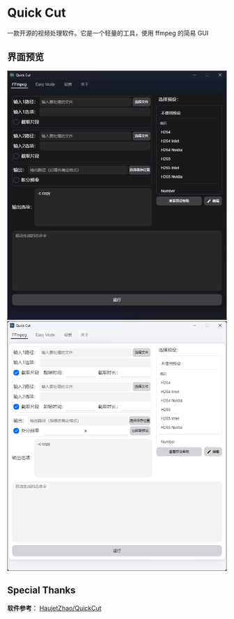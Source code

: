 # Quick Cut

一款开源的视频处理软件。它是一个轻量的工具，使用 ffmpeg 的简易 GUI

## 界面预览

<img src="assets/image dark.png" />
<img src="assets/image light.png" />

## Special Thanks

**软件参考**： [HaujetZhao/QuickCut](https://github.com/HaujetZhao/QuickCut)
